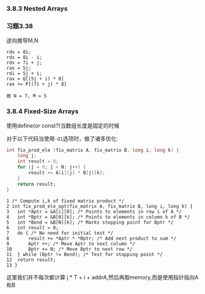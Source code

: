### 3.8.3 Nested Arrays

### 习题3.38

逆向推导M,N

```
rdx = 8i;
rdx = 8i - i;
rdx = 7i + j;
rax = 5j;
rdi = 5j + i;
rax = Q[(5j + i) * 8]
rax += P[(7i + j) * 8] 

故 N = 7, M = 5
```
### 3.8.4 Fixed-Size Arrays

使用define(or const?)当数组长度是固定的时候

对于以下代码当使用`-O1`选项时，做了诸多优化:

```c
int fix_prod_ele (fix_matrix A, fix_matrix B, long i, long k) {
    long j;
    int result = 0;
    for (j = 0; j < N; j++) {
        result += A[i][j] * B[j][k];
    }
    return result;
}
```

```
1 /* Compute i,k of fixed matrix product */
2 int fix_prod_ele_opt(fix_matrix A, fix_matrix B, long i, long k) {
3   int *Aptr = &A[i][0]; /* Points to elements in row i of A */
4   int *Bptr = &B[0][k]; /* Points to elements in column k of B */
5   int *Bend = &B[N][k]; /* Marks stopping point for Bptr */
6   int result = 0;
7   do { /* No need for initial test */
8       result += *Aptr * *Bptr; /* Add next product to sum */
9       Aptr ++; /* Move Aptr to next column */
10      Bptr += N; /* Move Bptr to next row */
11  } while (Bptr != Bend); /* Test for stopping point */
12  return result;
13 }
```

这里我们并不每次都计算 j * T + i + addrA,然后再取memory,而是使用指针指向A和B